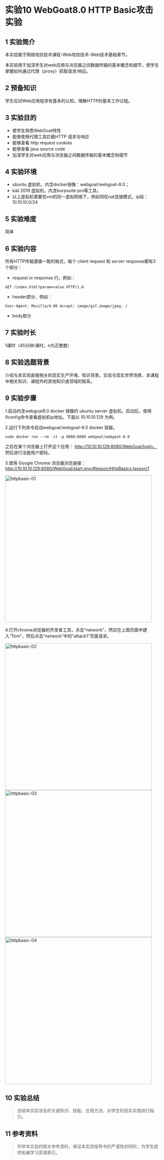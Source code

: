 # 实验10 WebGoat8.0 HTTP Basic攻击实验

## 1 实验简介

本实验属于网络攻防技术课程-Web攻防技术-Web技术基础章节。

本实验用于加深学生对web应用与浏览器之间数据传输的基本概念和细节，使学生掌握如何通过代理（proxy）抓取请求/响应。

## 2 预备知识

学生应对Web应用程序有基本的认知，理解HTTP的基本工作过程。

## 3 实验目的

- 使学生熟悉WebGoat特性
- 能够使用代理工具拦截HTTP 请求与响应
- 能够查看 http request cookies
- 能够查看 java source code
- 加深学生对web应用与浏览器之间数据传输的基本概念和细节

  
## 4 实验环境

- ubuntu 虚拟机，内含docker镜像：webgoat/webgoat-8.0；
- kali 2019 虚拟机，内含burpsuite pro等工具。
- 以上虚拟机需要在vm的同一虚拟网络下，例如同在nat连接模式，ip段：10.10.10.0/24
 
## 5 实验难度

简单

## 6 实验内容

所有HTTP传输遵循一致的格式，每个 client request 和 server response都有3个部分：
- request or response 行，例如：
```
GET /index.html?param=value HTTP/1.0
```
- header部分，例如：
```
User-Agent: Mozilla/4.06 Accept: image/gif,image/jpeg, /
```
- body部分

## 7 实验时长

1课时（45分钟/课时，n为正整数）

## 8 实验选题背景

介绍与本实验直接相关的现实生产环境、知识背景，实验与现实世界场景、本课程中相关知识、课程外的其他知识或领域的联系。

## 9 实验步骤

1.启动内含webgoat8.0 docker 镜像的 ubuntu server 虚拟机。启动后，使用ifconfig命令查看虚拟机ip地址。下面以 10.10.10.129 为例。

2.运行下列命令启动webgoat/webgoat-8.0 docker 容器。

```sudo docker run --rm -it -p 8080:8080 webgoat/webgoat-8.0```

之后在某个浏览器上打开这个应用： http://10.10.10.129:8080/WebGoat/login， 然后进行注册用户密码。

3.使用 Google Chrome 浏览器浏览链接：http://10.10.10.129:8080/WebGoat/start.mvc#lesson/HttpBasics.lesson/1

<img src="images/lab01/httpbasic-01.png" width="480" alt="httpbasic-01" />

4.打开chrome浏览器的开发者工具，点击“network”，然后在上图页面中键入“Tom”，然后点击“network”中的“attack1”页面请求。

<img src="images/lab01/httpbasic-02.png" width="480" alt="httpbasic-02" />
<img src="images/lab01/httpbasic-03.png" width="480" alt="httpbasic-03" />
<img src="images/lab01/httpbasic-04.png" width="480" alt="httpbasic-04" />


## 10 实验总结
> 总结本实验涉及的关键知识、技能、应用方法，对学生的现实实践进行指引。
## 11 参考资料
> 列举本实验的相关参考资料，保证本实验指导书的严谨性的同时，为学生提供拓展学习资源索引。
